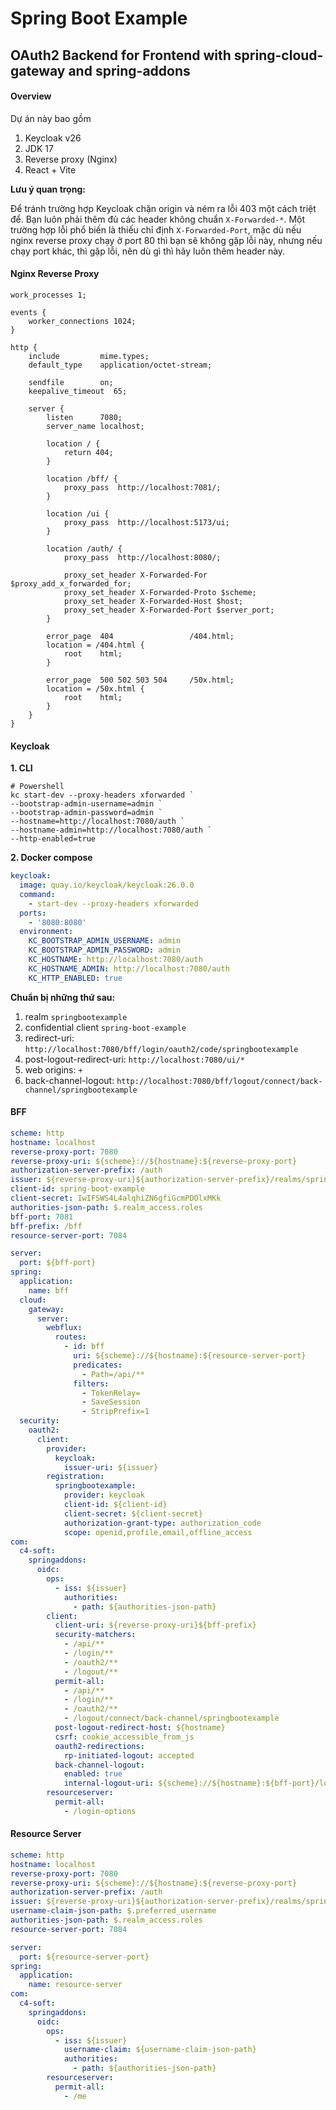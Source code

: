 # Spring Boot Example

## OAuth2 Backend for Frontend with spring-cloud-gateway and spring-addons

#### Overview

Dự án này bao gồm

1. Keycloak v26
2. JDK 17
3. Reverse proxy (Nginx)
4. React + Vite

**Lưu ý quan trọng:**

Để tránh trường hợp Keycloak chặn origin và ném ra lỗi 403 một cách triệt để. Bạn luôn phải thêm đủ các header không
chuẩn `X-Forwarded-*`. Một trường hợp lỗi phổ biến là thiếu chỉ định `X-Forwarded-Port`, mặc dù nếu nginx reverse proxy
chạy ở port 80 thì bạn sẽ không gặp lỗi này, nhưng nếu chạy port khác, thì gặp lỗi, nên dù gì thì hãy luôn thêm header
này.

#### Nginx Reverse Proxy

```text
work_processes 1;

events {
    worker_connections 1024;
}

http {
    include         mime.types;
    default_type    application/octet-stream;
    
    sendfile        on;
    keepalive_timeout  65;
    
    server {
        listen      7080;
        server_name localhost;
        
        location / {
            return 404;    
        }
        
        location /bff/ {
            proxy_pass  http://localhost:7081/;
        }
        
        location /ui {
            proxy_pass  http://localhost:5173/ui;
        }
        
        location /auth/ {
            proxy_pass  http://localhost:8080/;
            
            proxy_set_header X-Forwarded-For $proxy_add_x_forwarded_for;
            proxy_set_header X-Forwarded-Proto $scheme;
            proxy_set_header X-Forwarded-Host $host;
            proxy_set_header X-Forwarded-Port $server_port;
        }
        
        error_page  404                 /404.html;
        location = /404.html {
            root    html;
        }
        
        error_page  500 502 503 504     /50x.html;
        location = /50x.html {
            root    html;
        }
    }
}
```

#### Keycloak

**1. CLI**

```shell
# Powershell
kc start-dev --proxy-headers xforwarded `
--bootstrap-admin-username=admin `
--bootstrap-admin-password=admin `
--hostname=http://localhost:7080/auth `
--hostname-admin=http://localhost:7080/auth `
--http-enabled=true
```

**2. Docker compose**

```yml
keycloak:
  image: quay.io/keycloak/keycloak:26.0.0
  command:
    - start-dev --proxy-headers xforwarded
  ports:
    - '8080:8080'
  environment:
    KC_BOOTSTRAP_ADMIN_USERNAME: admin
    KC_BOOTSTRAP_ADMIN_PASSWORD: admin
    KC_HOSTNAME: http://localhost:7080/auth
    KC_HOSTNAME_ADMIN: http://localhost:7080/auth
    KC_HTTP_ENABLED: true
```

**Chuẩn bị những thứ sau:**

1. realm `springbootexample`
2. confidential client `spring-boot-example`
3. redirect-uri: `http://localhost:7080/bff/login/oauth2/code/springbootexample`
4. post-logout-redirect-uri: `http://localhost:7080/ui/*`
5. web origins: `+`
6. back-channel-logout: `http://localhost:7080/bff/logout/connect/back-channel/springbootexample`

#### BFF

```yml
scheme: http
hostname: localhost
reverse-proxy-port: 7080
reverse-proxy-uri: ${scheme}://${hostname}:${reverse-proxy-port}
authorization-server-prefix: /auth
issuer: ${reverse-proxy-uri}${authorization-server-prefix}/realms/springbootexample
client-id: spring-boot-example
client-secret: IwIFSWS4L4alqhiZN6gfiGcmPDOlxMKk
authorities-json-path: $.realm_access.roles
bff-port: 7081
bff-prefix: /bff
resource-server-port: 7084

server:
  port: ${bff-port}
spring:
  application:
    name: bff
  cloud:
    gateway:
      server:
        webflux:
          routes:
            - id: bff
              uri: ${scheme}://${hostname}:${resource-server-port}
              predicates:
                - Path=/api/**
              filters:
                - TokenRelay=
                - SaveSession
                - StripPrefix=1
  security:
    oauth2:
      client:
        provider:
          keycloak:
            issuer-uri: ${issuer}
        registration:
          springbootexample:
            provider: keycloak
            client-id: ${client-id}
            client-secret: ${client-secret}
            authorization-grant-type: authorization_code
            scope: openid,profile,email,offline_access
com:
  c4-soft:
    springaddons:
      oidc:
        ops:
          - iss: ${issuer}
            authorities:
              - path: ${authorities-json-path}
        client:
          client-uri: ${reverse-proxy-uri}${bff-prefix}
          security-matchers:
            - /api/**
            - /login/**
            - /oauth2/**
            - /logout/**
          permit-all:
            - /api/**
            - /login/**
            - /oauth2/**
            - /logout/connect/back-channel/springbootexample
          post-logout-redirect-host: ${hostname}
          csrf: cookie_accessible_from_js
          oauth2-redirections:
            rp-initiated-logout: accepted
          back-channel-logout:
            enabled: true
            internal-logout-uri: ${scheme}://${hostname}:${bff-port}/logout
        resourceserver:
          permit-all:
            - /login-options
```

#### Resource Server

```yml
scheme: http
hostname: localhost
reverse-proxy-port: 7080
reverse-proxy-uri: ${scheme}://${hostname}:${reverse-proxy-port}
authorization-server-prefix: /auth
issuer: ${reverse-proxy-uri}${authorization-server-prefix}/realms/springbootexample
username-claim-json-path: $.preferred_username
authorities-json-path: $.realm_access.roles
resource-server-port: 7084

server:
  port: ${resource-server-port}
spring:
  application:
    name: resource-server
com:
  c4-soft:
    springaddons:
      oidc:
        ops:
          - iss: ${issuer}
            username-claim: ${username-claim-json-path}
            authorities:
              - path: ${authorities-json-path}
        resourceserver:
          permit-all:
            - /me
```

